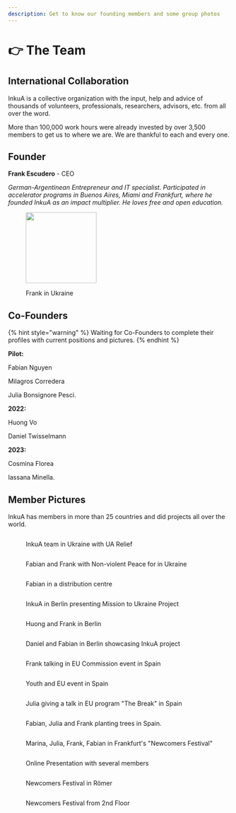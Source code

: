```yaml
---
description: Get to know our founding members and some group photos
---
```


# 👉 The Team

## International Collaboration

InkuA is a collective organization with the input, help and advice of thousands of volunteers, professionals, researchers, advisors, etc. from all over the word. 

More than 100,000 work hours were already invested by over 3,500 members to get us to where we are. We are thankful to each and every one.

## Founder

&#x20;**Frank Escudero** - CEO

_German-Argentinean Entrepreneur and IT specialist. Participated in accelerator programs in Buenos Aires, Miami and Frankfurt, where he founded InkuA as an impact multiplier. He loves free and open education._&#x20;

<div align="left">

<figure><img src="../../.gitbook/assets/image.png" alt="" width="160"><figcaption><p>Frank in Ukraine</p></figcaption></figure>

</div>

## Co-Founders&#x20;

{% hint style="warning" %}
Waiting for Co-Founders to complete their profiles with current positions and pictures.&#x20;
{% endhint %}

**Pilot:**&#x20;

Fabian Nguyen

Milagros Corredera

Julia Bonsignore Pesci.

**2022:**&#x20;

Huong Vo

Daniel Twisselmann

**2023:**&#x20;

Cosmina Florea

Iassana Minella.

## Member Pictures

InkuA has members in more than 25 countries and did projects all over the world.&#x20;

<div>

<figure><img src="../../.gitbook/assets/Screenshot_20230720_172555.png" alt=""><figcaption><p>InkuA team in Ukraine with UA Relief</p></figcaption></figure>

 

<figure><img src="../../.gitbook/assets/Screenshot_20230720_172418 (1).png" alt=""><figcaption><p>Fabian and Frank with Non-violent Peace for in Ukraine</p></figcaption></figure>

 

<figure><img src="../../.gitbook/assets/Screenshot_20230720_172359 (1).png" alt=""><figcaption><p>Fabian in a distribution centre</p></figcaption></figure>

 

<figure><img src="../../.gitbook/assets/Screenshot_20230720_171834.png" alt=""><figcaption><p>InkuA in Berlin presenting Mission to Ukraine Project</p></figcaption></figure>

</div>

<div>

<figure><img src="../../.gitbook/assets/Screenshot_20230720_171823 (1).png" alt=""><figcaption><p>Huong and Frank in Berlin</p></figcaption></figure>

 

<figure><img src="../../.gitbook/assets/Screenshot_20230720_171806 (1).png" alt=""><figcaption><p>Daniel and Fabian in Berlin showcasing InkuA project</p></figcaption></figure>

</div>

<div>

<figure><img src="../../.gitbook/assets/10 (1).png" alt=""><figcaption><p>Frank talking in EU Commission event in Spain</p></figcaption></figure>

 

<figure><img src="../../.gitbook/assets/1671229131319.jpg" alt=""><figcaption><p>Youth and EU event in Spain</p></figcaption></figure>

 

<figure><img src="../../.gitbook/assets/1.png" alt=""><figcaption><p>Julia giving a talk in EU program "The Break" in Spain</p></figcaption></figure>

 

<figure><img src="../../.gitbook/assets/688A3342.jpg" alt=""><figcaption><p>Fabian, Julia and Frank planting trees in Spain.</p></figcaption></figure>

</div>

<div>

<figure><img src="../../.gitbook/assets/_SZA5154.jpg" alt=""><figcaption><p>Marina, Julia, Frank, Fabian in Frankfurt's "Newcomers Festival"</p></figcaption></figure>

 

<figure><img src="../../.gitbook/assets/3 (2).png" alt=""><figcaption><p>Online Presentation with several members</p></figcaption></figure>

 

<figure><img src="../../.gitbook/assets/7.png" alt=""><figcaption><p>Newcomers Festival in Römer</p></figcaption></figure>

 

<figure><img src="../../.gitbook/assets/6.png" alt=""><figcaption><p>Newcomers Festival from 2nd Floor</p></figcaption></figure>

</div>

##
